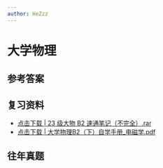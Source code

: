 ```yaml
---
author: HeZzz
---
```


# 大学物理


## 参考答案


## 复习资料

- [点击下载 | 23 级大物 B2 速通笔记（不完全）.rar](https://cs-speedrun.github.io/documents/%E5%A4%A7%E5%AD%A6%E7%89%A9%E7%90%86/%E5%A4%8D%E4%B9%A0%E8%B5%84%E6%96%99/23%20%E7%BA%A7%E5%A4%A7%E7%89%A9%20B2%20%E9%80%9F%E9%80%9A%E7%AC%94%E8%AE%B0%EF%BC%88%E4%B8%8D%E5%AE%8C%E5%85%A8%EF%BC%89.rar)
- [点击下载 | 大学物理B2（下）自学手册_电磁学.pdf](https://cs-speedrun.github.io/documents/%E5%A4%A7%E5%AD%A6%E7%89%A9%E7%90%86/%E5%A4%8D%E4%B9%A0%E8%B5%84%E6%96%99/%E5%A4%A7%E5%AD%A6%E7%89%A9%E7%90%86B2%EF%BC%88%E4%B8%8B%EF%BC%89%E8%87%AA%E5%AD%A6%E6%89%8B%E5%86%8C_%E7%94%B5%E7%A3%81%E5%AD%A6.pdf)

## 往年真题
